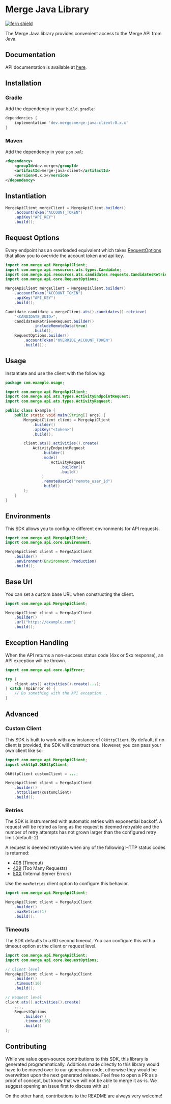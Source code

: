 # Merge Java Library

[![fern shield](https://img.shields.io/badge/%F0%9F%8C%BF-Built%20with%20Fern-brightgreen)](https://buildwithfern.com?utm_source=github&utm_medium=github&utm_campaign=readme&utm_source=https%3A%2F%2Fgithub.com%2Fmerge-api%2Fmerge-java-client)

The Merge Java library provides convenient access to the Merge API from Java.

## Documentation

API documentation is available at [here](https://docs.merge.dev/basics/authentication/).

## Installation

### Gradle

Add the dependency in your `build.gradle`:

```groovy
dependencies {
    implementation 'dev.merge:merge-java-client:0.x.x'
}
```

### Maven

Add the dependency in your `pom.xml`:

```xml
<dependency>
    <groupId>dev.merge</groupId>
    <artifactId>merge-java-client</artifactId>
    <version>0.x.x</version>
</dependency>
```

## Instantiation

```java
MergeApiClient mergeClient = MergeApiClient.builder()
    .accountToken("ACCOUNT_TOKEN")
    .apiKey("API_KEY")
    .build();
```

## Request Options
Every endpoint has an overloaded equivalent which takes [RequestOptions](./src/main/java/com/merge/api/core/RequestOptions.java)
that allow you to override the account token and api key.

```java
import com.merge.api.MergeApiClient;
import com.merge.api.resources.ats.types.Candidate;
import com.merge.api.resources.ats.candidates.requests.CandidatesRetrieveRequest;
import com.merge.api.core.RequestOptions;

MergeApiClient mergeClient = MergeApiClient.builder()
    .accountToken("ACCOUNT_TOKEN")
    .apiKey("API_KEY")
    .build();

Candidate candidate = mergeClient.ats().candidates().retrieve(
    "<CANDIDATE_UUID>", 
    CandidatesRetrieveRequest.builder()
            .includeRemoteData(true)
            .build(), 
    RequestOptions.builder()
        .accountToken("OVERRIDE_ACCOUNT_TOKEN")
        .build());
```

## Usage

Instantiate and use the client with the following:

```java
package com.example.usage;

import com.merge.api.MergeApiClient;
import com.merge.api.ats.types.ActivityEndpointRequest;
import com.merge.api.ats.types.ActivityRequest;

public class Example {
    public static void main(String[] args) {
        MergeApiClient client = MergeApiClient
            .builder()
            .apiKey("<token>")
            .build();

        client.ats().activities().create(
            ActivityEndpointRequest
                .builder()
                .model(
                    ActivityRequest
                        .builder()
                        .build()
                )
                .remoteUserId("remote_user_id")
                .build()
        );
    }
}
```

## Environments

This SDK allows you to configure different environments for API requests.

```java
import com.merge.api.MergeApiClient;
import com.merge.api.core.Environment;

MergeApiClient client = MergeApiClient
    .builder()
    .environment(Environment.Production)
    .build();
```

## Base Url

You can set a custom base URL when constructing the client.

```java
import com.merge.api.MergeApiClient;

MergeApiClient client = MergeApiClient
    .builder()
    .url("https://example.com")
    .build();
```

## Exception Handling

When the API returns a non-success status code (4xx or 5xx response), an API exception will be thrown.

```java
import com.merge.api.core.ApiError;

try {
    client.ats().activities().create(...);
} catch (ApiError e) {
    // Do something with the API exception...
}
```

## Advanced

### Custom Client

This SDK is built to work with any instance of `OkHttpClient`. By default, if no client is provided, the SDK will construct one. 
However, you can pass your own client like so:

```java
import com.merge.api.MergeApiClient;
import okhttp3.OkHttpClient;

OkHttpClient customClient = ...;

MergeApiClient client = MergeApiClient
    .builder()
    .httpClient(customClient)
    .build();
```

### Retries

The SDK is instrumented with automatic retries with exponential backoff. A request will be retried as long
as the request is deemed retryable and the number of retry attempts has not grown larger than the configured
retry limit (default: 2).

A request is deemed retryable when any of the following HTTP status codes is returned:

- [408](https://developer.mozilla.org/en-US/docs/Web/HTTP/Status/408) (Timeout)
- [429](https://developer.mozilla.org/en-US/docs/Web/HTTP/Status/429) (Too Many Requests)
- [5XX](https://developer.mozilla.org/en-US/docs/Web/HTTP/Status/500) (Internal Server Errors)

Use the `maxRetries` client option to configure this behavior.

```java
import com.merge.api.MergeApiClient;

MergeApiClient client = MergeApiClient
    .builder()
    .maxRetries(1)
    .build();
```

### Timeouts

The SDK defaults to a 60 second timeout. You can configure this with a timeout option at the client or request level.

```java
import com.merge.api.MergeApiClient;
import com.merge.api.core.RequestOptions;

// Client level
MergeApiClient client = MergeApiClient
    .builder()
    .timeout(10)
    .build();

// Request level
client.ats().activities().create(
    ...,
    RequestOptions
        .builder()
        .timeout(10)
        .build()
);
```

## Contributing

While we value open-source contributions to this SDK, this library is generated programmatically.
Additions made directly to this library would have to be moved over to our generation code,
otherwise they would be overwritten upon the next generated release. Feel free to open a PR as
a proof of concept, but know that we will not be able to merge it as-is. We suggest opening
an issue first to discuss with us!

On the other hand, contributions to the README are always very welcome!